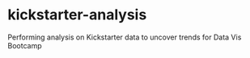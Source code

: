 # kickstarter-analysis
Performing analysis on Kickstarter data to uncover trends for Data Vis Bootcamp
